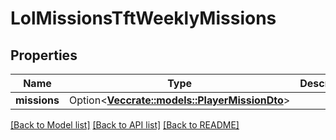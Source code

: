 # LolMissionsTftWeeklyMissions

## Properties

Name | Type | Description | Notes
------------ | ------------- | ------------- | -------------
**missions** | Option<[**Vec<crate::models::PlayerMissionDto>**](PlayerMissionDTO.md)> |  | [optional]

[[Back to Model list]](../README.md#documentation-for-models) [[Back to API list]](../README.md#documentation-for-api-endpoints) [[Back to README]](../README.md)


